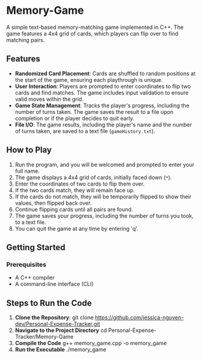 # Memory-Game
A simple text-based memory-matching game implemented in C++. The game features a 4x4 grid of cards, which players can flip over to find matching pairs.

## Features

- **Randomized Card Placement**: Cards are shuffled to random positions at the start of the game, ensuring each playthrough is unique.
- **User Interaction**: Players are prompted to enter coordinates to flip two cards and find matches. The game includes input validation to ensure valid moves within the grid.
- **Game State Management**: Tracks the player's progress, including the number of turns taken. The game saves the result to a file upon completion or if the player decides to quit early.
- **File I/O**: The game results, including the player's name and the number of turns taken, are saved to a text file (`gameHistory.txt`).

## How to Play

1. Run the program, and you will be welcomed and prompted to enter your full name.
2. The game displays a 4x4 grid of cards, initially faced down (`*`).
3. Enter the coordinates of two cards to flip them over.
4. If the two cards match, they will remain face up.
5. If the cards do not match, they will be temporarily flipped to show their values, then flipped back over.
6. Continue flipping cards until all pairs are found.
7. The game saves your progress, including the number of turns you took, to a text file.
8. You can quit the game at any time by entering 'q'.

## Getting Started

### Prerequisites
- A C++ compiler
- A command-line interface (CLI)

## Steps to Run the Code

1. **Clone the Repository**: git clone https://github.com/jessica-nguyen-dev/Personal-Expense-Tracker.git
2. **Navigate to the Project Directory** cd Personal-Expense-Tracker/Memory-Game
3. **Compile the Code** g++ memory_game.cpp -o memory_game
4. **Run the Executable** ./memory_game
